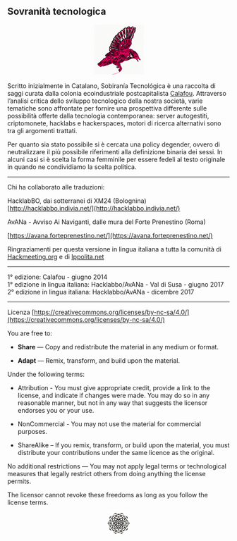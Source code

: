 <p align="center"><h2>Sovranità tecnologica</h2></p>

<p align="center"><img src="../logo.png"></p>

Scritto inizialmente in Catalano, Sobiranía Tecnológica è una raccolta di saggi curata dalla colonia ecoindustriale postcapitalista [Calafou](https://calafou.org/es). Attraverso l’analisi critica dello sviluppo tecnologico della nostra società, varie tematiche sono affrontate per fornire una prospettiva differente sulle possibilità offerte dalla tecnologia contemporanea: server autogestiti, criptomonete, hacklabs e hackerspaces, motori di ricerca alternativi sono tra gli argomenti trattati.

Per quanto sia stato possibile si è cercata una policy degender, ovvero di neutralizzare il più possibile riferimenti alla definizione binaria dei sessi. In alcuni casi si è scelta la forma femminile per essere fedeli al testo originale in quando ne condividiamo la scelta politica.

---

Chi ha collaborato alle traduzioni:

HacklabBO, dai sotterranei di XM24 (Bolognina)
[http://hacklabbo.indivia.net/](http://hacklabbo.indivia.net/)

AvANa - Avviso Ai Naviganti, dalle mura del Forte Prenestino (Roma)

[https://avana.forteprenestino.net/](https://avana.forteprenestino.net/)


Ringraziamenti per questa versione in lingua italiana a tutta la comunità di [Hackmeeting.org](http://hackmeeting.org/) e di [Ippolita.net](http://ippolita.net)

---

1° edizione: Calafou - giugno 2014 <br/>
1° edizione in lingua italiana: Hacklabbo/AvANa - Val di Susa - giugno 2017 <br/>
2° edizione in lingua italiana: Hacklabbo/AvANa - dicembre 2017

---

Licenza
[https://creativecommons.org/licenses/by-nc-sa/4.0/](https://creativecommons.org/licenses/by-nc-sa/4.0/)

You are free to:

* **Share** — Copy and redistribute the material in any medium or format.

* **Adapt** — Remix, transform, and build upon the material.

Under the following terms:

* Attribution - You must give appropriate credit, provide a link to the license, and 
indicate if changes were made. You may do so in any reasonable manner, but not in any way
that suggests the licensor endorses you or your use.
    
* NonCommercial - You may not use the material for commercial purposes.

* ShareAlike – If you remix, transform, or build upon the material, you must distribute your contributions under the same licence as the original.
    
No additional restrictions — You may not apply legal terms or technological measures that legally restrict others from doing anything the license permits.
    
The licensor cannot revoke these freedoms as long as you follow the license terms.


<p align="center"><img src="../end0.png"></p>

